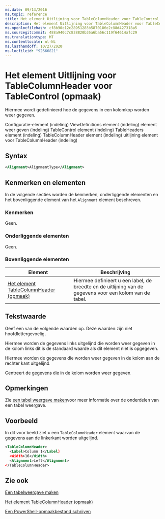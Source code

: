 ```yaml
---
ms.date: 09/13/2016
ms.topic: reference
title: Het element Uitlijning voor TableColumnHeader voor TableControl (opmaak)
description: Het element Uitlijning voor TableColumnHeader voor TableControl (opmaak)
ms.openlocfilehash: cf8b90c12c28951283b5870186e2c88d427318a5
ms.sourcegitcommit: 488a940c7c828820b36a6ba56c119f64614afc29
ms.translationtype: MT
ms.contentlocale: nl-NL
ms.lasthandoff: 10/27/2020
ms.locfileid: "92666821"
---
```

# <a name="alignment-element-for-tablecolumnheader-for-tablecontrol-format"></a>Het element Uitlijning voor TableColumnHeader voor TableControl (opmaak)

Hiermee wordt gedefinieerd hoe de gegevens in een kolomkop worden weer gegeven.

Configuratie-element (indeling) ViewDefinitions element (indeling) element weer geven (indeling) TableControl element (indeling) TableHeaders element (indeling) TableColumnHeader element (indeling) uitlijning element voor TableColumnHeader (indeling)

## <a name="syntax"></a>Syntax

```xml
<Alignment>AlignmentType</Alignment>
```

## <a name="attributes-and-elements"></a>Kenmerken en elementen

In de volgende secties worden de kenmerken, onderliggende elementen en het bovenliggende element van het `Alignment` element beschreven.

### <a name="attributes"></a>Kenmerken

Geen.

### <a name="child-elements"></a>Onderliggende elementen

Geen.

### <a name="parent-elements"></a>Bovenliggende elementen

|Element|Beschrijving|
|-------------|-----------------|
|[Het element TableColumnHeader (opmaak)](./tablecolumnheader-element-format.md)|Hiermee definieert u een label, de breedte en de uitlijning van de gegevens voor een kolom van de tabel.|

## <a name="text-value"></a>Tekstwaarde

Geef een van de volgende waarden op. Deze waarden zijn niet hoofdlettergevoelig.

Hiermee worden de gegevens links uitgelijnd die worden weer gegeven in de kolom links dit is de standaard waarde als dit element niet is opgegeven.

Hiermee worden de gegevens die worden weer gegeven in de kolom aan de rechter kant uitgelijnd.

Centreert de gegevens die in de kolom worden weer gegeven.

## <a name="remarks"></a>Opmerkingen

Zie [een tabel weergave maken](./creating-a-table-view.md)voor meer informatie over de onderdelen van een tabel weergave.

## <a name="example"></a>Voorbeeld

In dit voor beeld ziet u een `TableColumnHeader` element waarvan de gegevens aan de linkerkant worden uitgelijnd.

```xml
<TableColumnHeader>
  <Label>Column 1</Label)
  <Width>16</Width>
  <Alignment>Left</Alignment>
</TableColumnHeader>
```

## <a name="see-also"></a>Zie ook

[Een tabelweergave maken](./creating-a-table-view.md)

[Het element TableColumnHeader (opmaak)](./tablecolumnheader-element-format.md)

[Een PowerShell-opmaakbestand schrijven](./writing-a-powershell-formatting-file.md)
